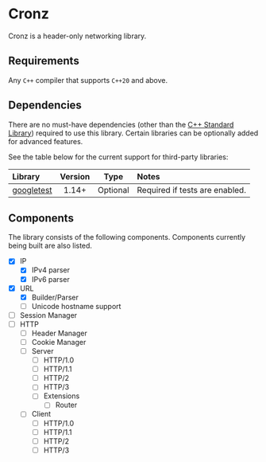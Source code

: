 # Cronz

Cronz is a header-only networking library.

## Requirements

Any `C++` compiler that supports `C++20` and above.

## Dependencies

There are no must-have dependencies (other than the
[C++ Standard Library](https://en.cppreference.com/w/cpp/standard_library)) required to use this library. Certain
libraries can be optionally added for advanced features.

See the table below for the current support for third-party libraries:

| Library                                            | Version |   Type   | Notes                          |
|:---------------------------------------------------|:-------:|:--------:|:-------------------------------|
| [googletest](https://github.com/google/googletest) |  1.14+  | Optional | Required if tests are enabled. |

## Components

The library consists of the following components. Components currently being built are also listed.

- [X] IP
  - [X] IPv4 parser
  - [X] IPv6 parser
- [X] URL
  - [X] Builder/Parser
  - [ ] Unicode hostname support
- [ ] Session Manager
- [ ] HTTP
  - [ ] Header Manager
  - [ ] Cookie Manager
  - [ ] Server
    - [ ] HTTP/1.0
    - [ ] HTTP/1.1
    - [ ] HTTP/2
    - [ ] HTTP/3
    - [ ] Extensions
      - [ ] Router
  - [ ] Client
      - [ ] HTTP/1.0
      - [ ] HTTP/1.1
      - [ ] HTTP/2
      - [ ] HTTP/3
